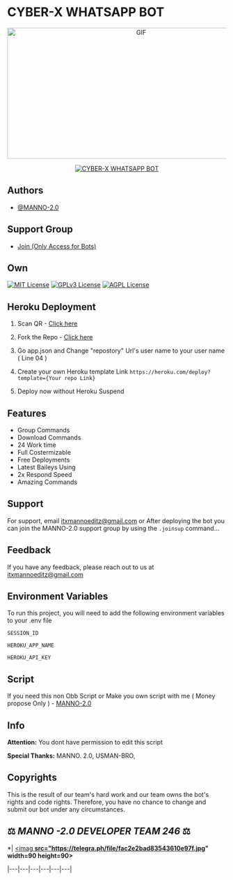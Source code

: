 # CYBER-X WHATSAPP BOT

<p align = center>   <img src="https://telegra.ph/file/fac2e2bad83543610e97f.jpg" alt="GIF" width="600" height="300"/> </p>

<p align  = center> <a href="#"><img title="CYBER-X WHATSAPP BOT" src="https://img.shields.io/badge/MANNO-2.0 WhatsApp Bot-green?colorA=%23ff0000&colorB=%23017e40&style=for-the-badge"></a> </p>


## Authors

- [@MANNO-2.0](https://github.com/MANNO-GDS/MANNO-2.0-WHATSAPP-BOT)

## Support Group

- [Join (Only Access for Bots) ](https://chat.whatsapp.com/BNE0V8XpEZK0q4IgJ9jklM)

## Own

[![MIT License](https://img.shields.io/badge/License-MIT-green.svg)](https://choosealicense.com/licenses/mit/)
[![GPLv3 License](https://img.shields.io/badge/License-GPL%20v3-yellow.svg)](https://opensource.org/licenses/)
[![AGPL License](https://img.shields.io/badge/license-AGPL-blue.svg)](http://www.gnu.org/licenses/agpl-3.0)


## Heroku Deployment

1. Scan QR - [Click here](https://gpt-qr-web-scaner.onrender.com/cyber-x.html)

2. Fork the Repo - [Click here](https://github.com/darkalphaxteam/CYBER-X-WHATSAPP-BOT/fork)

3. Go app.json and Change "repostory" Url's user name to your user name ( Line 04 )

4. Create your own Heroku template Link `https://heroku.com/deploy?template={Your repo Link}`

5. Deploy now without Heroku Suspend


## Features

- Group Commands
- Download Commands
- 24 Work time
- Full Costermizable
- Free Deployments
- Latest Baileys Using
- 2x Respond Speed
- Amazing Commands


## Support

For support, email itxmannoeditz@gmail.com or After deploying the bot you can join the MANNO-2.0 support group by using the `.joinsup` command…


## Feedback

If you have any feedback, please reach out to us at itxmannoeditz@gmail.com 


## Environment Variables

To run this project, you will need to add the following environment variables to your .env file

`SESSION_ID`

`HEROKU_APP_NAME`

`HEROKU_API_KEY`


## Script 

If you need this non Obb Script or Make you own script with me ( Money propose Only ) - [MANNO-2.0](https://wa.me/6797285516)




## Info

**Attention:** You dont have permission to edit this script

**Special Thanks:** MANNO. 2.0, USMAN-BRO,

## Copyrights

This is the result of our team's hard work and our team owns the bot's rights and code rights. Therefore, you have no chance to change and submit our bot under any circumstances.


## ⚖️  *MANNO -2.0 DEVELOPER TEAM* *246*  ⚖️

*| **<a href="https://github.com/MANNO-GDS/MANNO-2.0-WHATSAPP-BOT">**<imag **src="https://telegra.ph/file/fac2e2bad83543610e97f.jpg" width=90 height=90></a>**

|---|---|---|---|---|---|

